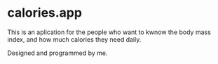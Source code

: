 # calories.app

This is an aplication for the people who want to kwnow the body mass index, and how much calories they need daily.

Designed and programmed by me.
